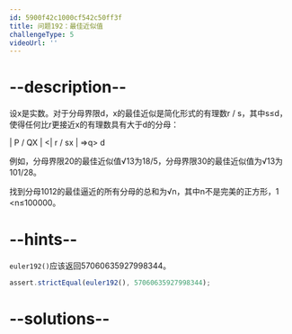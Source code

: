 ```yaml
---
id: 5900f42c1000cf542c50ff3f
title: 问题192：最佳近似值
challengeType: 5
videoUrl: ''
---
```


# --description--

设x是实数。对于分母界限d，x的最佳近似是简化形式的有理数r / s，其中s≤d，使得任何比r更接近x的有理数具有大于d的分母：

| P / QX | &lt;| r / sx | ⇒q> d

例如，分母界限20的最佳近似值√13为18/5，分母界限30的最佳近似值为√13为101/28。

找到分母1012的最佳逼近的所有分母的总和为√n，其中n不是完美的正方形，1 &lt;n≤100000。

# --hints--

`euler192()`应该返回57060635927998344。

```js
assert.strictEqual(euler192(), 57060635927998344);
```

# --solutions--

